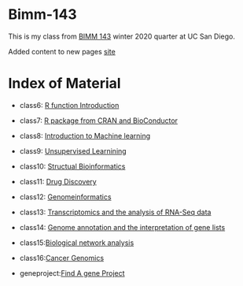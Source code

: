# Bimm-143

This is my class from [BIMM 143](https://bioboot.github.io/bimm143_W20/) winter 2020 quarter at UC San Diego. 

Added content to new pages [site](https://dok115.github.io/bimm143_v2/)

# Index of Material

- class6: [R function Introduction](https://github.com/dok115/bimm143_v2/tree/master/class06.R)

- class7: [R package from CRAN and BioConductor](https://github.com/dok115/bimm143_v2/tree/master/class07.R)

- class8: [Introduction to Machine learning](https://github.com/dok115/bimm143_v2/tree/master/class08%20-%20WGBSsimulation)

- class9: [Unsupervised Learnining](https://github.com/dok115/bimm143_v2/tree/master/class09)

- class10: [Structual Bioinformatics](https://github.com/dok115/bimm143_v2/tree/master/class10)

- class11: [Drug Discovery](https://github.com/dok115/bimm143_v2/tree/master/Class12)

- class12: [Genomeinformatics](https://github.com/dok115/bimm143_v2/tree/master/class13_02.18)

- class13: [Transcriptomics and the analysis of RNA-Seq data](https://github.com/dok115/bimm143_v2/tree/master/class14)

- class14: [Genome annotation and the interpretation of gene lists](https://github.com/dok115/bimm143_v2/tree/master/class%2016%2002/27)

- class15:[Biological network analysis](https://github.com/dok115/bimm143_v2/tree/master/class%2017)

- class16:[Cancer Genomics](https://github.com/dok115/bimm143_v2/tree/master/class18)

- geneproject:[Find A gene Project](https://github.com/dok115/bimm143_v2/tree/master/gene%20assignment)

